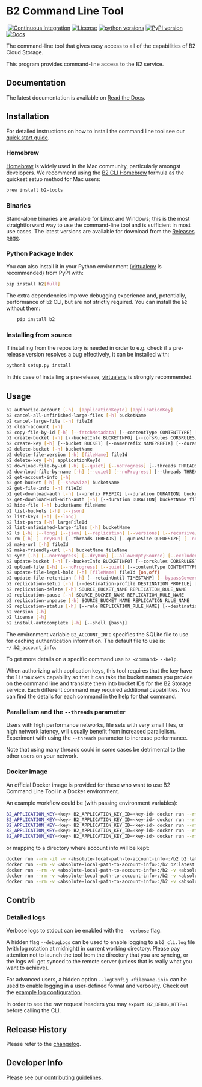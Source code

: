 # B2 Command Line Tool

&nbsp;[![Continuous Integration](https://github.com/Backblaze/B2_Command_Line_Tool/workflows/Continuous%20Integration/badge.svg)](https://github.com/Backblaze/B2_Command_Line_Tool/actions?query=workflow%3A%22Continuous+Integration%22)&nbsp;[![License](https://img.shields.io/pypi/l/b2.svg?label=License)](https://pypi.python.org/pypi/b2)&nbsp;[![python versions](https://img.shields.io/pypi/pyversions/b2.svg?label=python%20versions)](https://pypi.python.org/pypi/b2)&nbsp;[![PyPI version](https://img.shields.io/pypi/v/b2.svg?label=PyPI%20version)](https://pypi.python.org/pypi/b2)&nbsp;[![Docs](https://readthedocs.org/projects/b2-command-line-tool/badge/?version=master)](https://b2-command-line-tool.readthedocs.io/en/master/?badge=master)

The command-line tool that gives easy access to all of the capabilities of B2 Cloud Storage.

This program provides command-line access to the B2 service.

## Documentation

The latest documentation is available on [Read the Docs](https://b2-command-line-tool.readthedocs.io/).

## Installation

For detailed instructions on how to install the command line tool see our [quick start guide](https://www.backblaze.com/b2/docs/quick_command_line.html).

### Homebrew

[Homebrew](https://brew.sh/) is widely used in the Mac community, particularly amongst developers. We recommend using the [B2 CLI Homebrew](https://formulae.brew.sh/formula/b2-tools) formula as the quickest setup method for Mac users:

```bash
brew install b2-tools
```

### Binaries

Stand-alone binaries are available for Linux and Windows; this is the most straightforward way to use the command-line tool and is sufficient in most use cases. The latest versions are available for download from the [Releases page](https://github.com/Backblaze/B2_Command_Line_Tool/releases).

### Python Package Index

You can also install it in your Python environment ([virtualenv](https://pypi.org/project/virtualenv/) is recommended) from PyPI with:

```bash
pip install b2[full]
```

The extra dependencies improve debugging experience and, potentially, performance of `b2` CLI, but are not strictly required.
You can install the `b2` without them:

```bash
    pip install b2
```

### Installing from source

If installing from the repository is needed in order to e.g. check if a pre-release version resolves a bug effectively, it can be installed with:

```bash
python3 setup.py install
```

In this case of installing a pre-release, [virtualenv](https://pypi.org/project/virtualenv/) is strongly recommended.

## Usage

```bash
b2 authorize-account [-h]  [applicationKeyId] [applicationKey]
b2 cancel-all-unfinished-large-files [-h] bucketName
b2 cancel-large-file [-h] fileId
b2 clear-account [-h]
b2 copy-file-by-id [-h] [--fetchMetadata] [--contentType CONTENTTYPE] [--range RANGE] [--info INFO | --noInfo] [--destinationServerSideEncryption {SSE-B2,SSE-C}] [--destinationServerSideEncryptionAlgorithm {AES256}] [--sourceServerSideEncryption {SSE-C}] [--sourceServerSideEncryptionAlgorithm {AES256}] [--fileRetentionMode {compliance,governance}] [--retainUntil TIMESTAMP] [--legalHold {on,off}] sourceFileId destinationBucketName b2FileName
b2 create-bucket [-h] [--bucketInfo BUCKETINFO] [--corsRules CORSRULES] [--lifecycleRules LIFECYCLERULES] [--fileLockEnabled] [--replication REPLICATION] [--defaultServerSideEncryption {SSE-B2,none}] [--defaultServerSideEncryptionAlgorithm {AES256}] bucketName {allPublic,allPrivate}
b2 create-key [-h] [--bucket BUCKET] [--namePrefix NAMEPREFIX] [--duration DURATION] [--allCapabilities] keyName [capabilities]
b2 delete-bucket [-h] bucketName
b2 delete-file-version [-h] [fileName] fileId
b2 delete-key [-h] applicationKeyId
b2 download-file-by-id [-h] [--quiet] [--noProgress] [--threads THREADS] [--sourceServerSideEncryption {SSE-C}] [--sourceServerSideEncryptionAlgorithm {AES256}] [--write-buffer-size BYTES] [--skip-hash-verification] [--max-download-streams-per-file MAX_DOWNLOAD_STREAMS_PER_FILE] fileId localFileName
b2 download-file-by-name [-h] [--quiet] [--noProgress] [--threads THREADS] [--sourceServerSideEncryption {SSE-C}] [--sourceServerSideEncryptionAlgorithm {AES256}] [--write-buffer-size BYTES] [--skip-hash-verification] [--max-download-streams-per-file MAX_DOWNLOAD_STREAMS_PER_FILE] bucketName b2FileName localFileName
b2 get-account-info [-h]
b2 get-bucket [-h] [--showSize] bucketName
b2 get-file-info [-h] fileId
b2 get-download-auth [-h] [--prefix PREFIX] [--duration DURATION] bucketName
b2 get-download-url-with-auth [-h] [--duration DURATION] bucketName fileName
b2 hide-file [-h] bucketName fileName
b2 list-buckets [-h] [--json]
b2 list-keys [-h] [--long]
b2 list-parts [-h] largeFileId
b2 list-unfinished-large-files [-h] bucketName
b2 ls [-h] [--long] [--json] [--replication] [--versions] [--recursive] [--withWildcard] bucketName [folderName]
b2 rm [-h] [--dryRun] [--threads THREADS] [--queueSize QUEUESIZE] [--noProgress] [--failFast] [--versions] [--recursive] [--withWildcard] bucketName [folderName]
b2 make-url [-h] fileId
b2 make-friendly-url [-h] bucketName fileName
b2 sync [-h] [--noProgress] [--dryRun] [--allowEmptySource] [--excludeAllSymlinks] [--threads THREADS] [--syncThreads SYNCTHREADS] [--downloadThreads DOWNLOADTHREADS] [--uploadThreads UPLOADTHREADS] [--compareVersions {none,modTime,size}] [--compareThreshold MILLIS] [--excludeRegex REGEX] [--includeRegex REGEX] [--excludeDirRegex REGEX] [--excludeIfModifiedAfter TIMESTAMP] [--destinationServerSideEncryption {SSE-B2,SSE-C}] [--destinationServerSideEncryptionAlgorithm {AES256}] [--sourceServerSideEncryption {SSE-C}] [--sourceServerSideEncryptionAlgorithm {AES256}] [--write-buffer-size BYTES] [--skip-hash-verification] [--max-download-streams-per-file MAX_DOWNLOAD_STREAMS_PER_FILE] [--incrementalMode] [--skipNewer | --replaceNewer] [--delete | --keepDays DAYS] source destination
b2 update-bucket [-h] [--bucketInfo BUCKETINFO] [--corsRules CORSRULES] [--lifecycleRules LIFECYCLERULES] [--defaultRetentionMode {compliance,governance,none}] [--defaultRetentionPeriod period] [--replication REPLICATION] [--fileLockEnabled] [--defaultServerSideEncryption {SSE-B2,none}] [--defaultServerSideEncryptionAlgorithm {AES256}] bucketName [{allPublic,allPrivate}]
b2 upload-file [-h] [--noProgress] [--quiet] [--contentType CONTENTTYPE] [--minPartSize MINPARTSIZE] [--sha1 SHA1] [--threads THREADS] [--info INFO] [--custom-upload-timestamp CUSTOM_UPLOAD_TIMESTAMP] [--destinationServerSideEncryption {SSE-B2,SSE-C}] [--destinationServerSideEncryptionAlgorithm {AES256}] [--legalHold {on,off}] [--fileRetentionMode {compliance,governance}] [--retainUntil TIMESTAMP] [--incrementalMode] bucketName localFilePath b2FileName
b2 update-file-legal-hold [-h] [fileName] fileId {on,off}
b2 update-file-retention [-h] [--retainUntil TIMESTAMP] [--bypassGovernance] [fileName] fileId {governance,compliance,none}
b2 replication-setup [-h] [--destination-profile DESTINATION_PROFILE] [--name NAME] [--priority PRIORITY] [--file-name-prefix PREFIX] [--include-existing-files] SOURCE_BUCKET_NAME DESTINATION_BUCKET_NAME
b2 replication-delete [-h] SOURCE_BUCKET_NAME REPLICATION_RULE_NAME
b2 replication-pause [-h] SOURCE_BUCKET_NAME REPLICATION_RULE_NAME
b2 replication-unpause [-h] SOURCE_BUCKET_NAME REPLICATION_RULE_NAME
b2 replication-status [-h] [--rule REPLICATION_RULE_NAME] [--destination-profile DESTINATION_PROFILE] [--dont-scan-destination] [--output-format {console,json,csv}] [--noProgress] [--columns COLUMN ONE,COLUMN TWO] SOURCE_BUCKET_NAME
b2 version [-h]
b2 license [-h]
b2 install-autocomplete [-h] [--shell {bash}]
```

The environment variable `B2_ACCOUNT_INFO` specifies the SQLite
file to use for caching authentication information.
The default file to use is: `~/.b2_account_info`.

To get more details on a specific command use `b2 <command> --help`.

When authorizing with application keys, this tool requires that the key
have the `listBuckets` capability so that it can take the bucket names
you provide on the command line and translate them into bucket IDs for the
B2 Storage service.  Each different command may required additional
capabilities. You can find the details for each command in the help for
that command.

### Parallelism and the `--threads` parameter

Users with high performance networks, file sets with very small files, or high network latency, will usually benefit from increased parallelism. Experiment with using the `--threads` parameter to increase performance.

Note that using many threads could in some cases be detrimental to the other users on your network.

### Docker image

An official Docker image is provided for these who want to use B2 Command Line Tool in a Docker environment.

An example workflow could be (with passing environment variables):

```bash
B2_APPLICATION_KEY=<key> B2_APPLICATION_KEY_ID=<key-id> docker run --rm -e B2_APPLICATION_KEY -e B2_APPLICATION_KEY_ID b2:latest authorize-account
B2_APPLICATION_KEY=<key> B2_APPLICATION_KEY_ID=<key-id> docker run --rm -e B2_APPLICATION_KEY -e B2_APPLICATION_KEY_ID b2:latest create-bucket test-bucket allPrivate
B2_APPLICATION_KEY=<key> B2_APPLICATION_KEY_ID=<key-id> docker run --rm -e B2_APPLICATION_KEY -e B2_APPLICATION_KEY_ID -v <absolute-local-path-to-data>:/data b2:latest upload-file test-bucket /data/local-file remote-file
B2_APPLICATION_KEY=<key> B2_APPLICATION_KEY_ID=<key-id> docker run --rm -e B2_APPLICATION_KEY -e B2_APPLICATION_KEY_ID -v <absolute-local-path-to-data>:/data b2:latest ls test-bucket
B2_APPLICATION_KEY=<key> B2_APPLICATION_KEY_ID=<key-id> docker run --rm -e B2_APPLICATION_KEY -e B2_APPLICATION_KEY_ID -v <absolute-local-path-to-data>:/data b2:latest download-file-by-name test-bucket remote-file /data/local-file-2
```

or mapping to a directory where account info will be kept:

```bash
docker run --rm -it -v <absolute-local-path-to-account-info>:/b2 b2:latest authorize-account
docker run --rm -v <absolute-local-path-to-account-info>:/b2 b2:latest create-bucket test-bucket allPrivate
docker run --rm -v <absolute-local-path-to-account-info>:/b2 -v <absolute-local-path-to-data>:/data b2:latest upload-file test-bucket /data/local-file remote-file
docker run --rm -v <absolute-local-path-to-account-info>:/b2 -v <absolute-local-path-to-data>:/data b2:latest ls test-bucket
docker run --rm -v <absolute-local-path-to-account-info>:/b2 -v <absolute-local-path-to-data>:/data b2:latest download-file-by-name test-bucket remote-file /data/local-file-2
```

## Contrib

### Detailed logs

Verbose logs to stdout can be enabled with the `--verbose` flag.

A hidden flag `--debugLogs` can be used to enable logging to a `b2_cli.log` file (with log rotation at midnight) in current working directory. Please pay attention not to launch the tool from the directory that you are syncing, or the logs will get synced to the remote server (unless that is really what you want to achieve).

For advanced users, a hidden option `--logConfig <filename.ini>` can be used to enable logging in a user-defined format and verbosity. Check out the [example log configuration](contrib/debug_logs.ini).

In order to see the raw request headers you may `export B2_DEBUG_HTTP=1` before calling the CLI.

## Release History

Please refer to the [changelog](CHANGELOG.md).

## Developer Info

Please see our [contributing guidelines](CONTRIBUTING.md).
